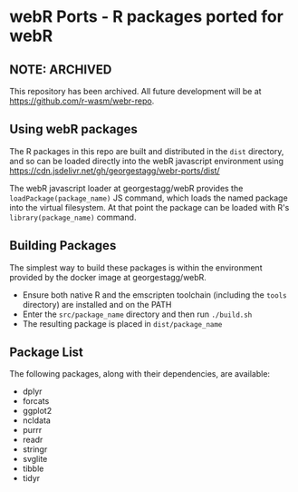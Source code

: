 # webR Ports - R packages ported for webR

## NOTE: ARCHIVED

This repository has been archived. All future development will be at https://github.com/r-wasm/webr-repo.

## Using webR packages

The R packages in this repo are built and distributed in the `dist` directory, and so can be loaded directly into the
webR javascript environment using https://cdn.jsdelivr.net/gh/georgestagg/webr-ports/dist/

The webR javascript loader at georgestagg/webR provides the `loadPackage(package_name)` JS command, which loads the named
package into the virtual filesystem. At that point the package can be loaded with R's `library(package_name)` command.

## Building Packages

The simplest way to build these packages is within the environment provided by the docker image at georgestagg/webR.

* Ensure both native R and the emscripten toolchain (including the `tools` directory) are installed and on the PATH
* Enter the `src/package_name` directory and then run `./build.sh`
* The resulting package is placed in `dist/package_name`

## Package List

The following packages, along with their dependencies, are available:

* dplyr
* forcats
* ggplot2
* ncldata
* purrr
* readr
* stringr
* svglite
* tibble
* tidyr

